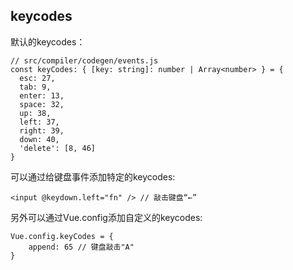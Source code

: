 ## keycodes  

默认的keycodes：
	
	// src/compiler/codegen/events.js
	const keyCodes: { [key: string]: number | Array<number> } = {
	  esc: 27,
	  tab: 9,
	  enter: 13,
	  space: 32,
	  up: 38,
	  left: 37,
	  right: 39,
	  down: 40,
	  'delete': [8, 46]
	}

可以通过给键盘事件添加特定的keycodes:  

	<input @keydown.left="fn" /> // 敲击键盘“←”  
	
另外可以通过Vue.config添加自定义的keycodes:  

	Vue.config.keyCodes = {
		append: 65 // 键盘敲击"A"
	}